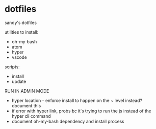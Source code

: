 # dotfiles
sandy's dotfiles

utilities to install:
- oh-my-bash
- atom
- hyper
- vscode

scripts:
- install
- update

RUN IN ADMIN MODE
- hyper location - enforce install to happen on the ~ level instead? document this
- if error with hyper link, probs bc it's trying to run the js instead of the hyper cli command
- document oh-my-bash dependency and install process